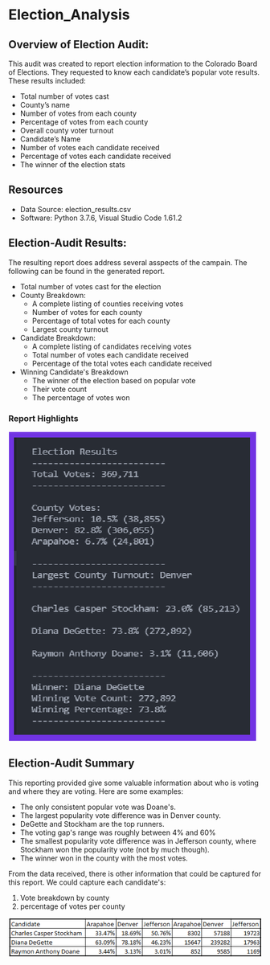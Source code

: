 # Election_Analysis

## Overview of Election Audit:

This audit was created to report election information to the Colorado Board of Elections. They requested to know each candidate’s popular vote results. These results included:

- Total number of votes cast
- County’s name
- Number of votes from each county
- Percentage of votes from each county
- Overall county voter turnout
- Candidate’s Name
- Number of votes each candidate received
- Percentage of votes each candidate received
- The winner of the election stats

## Resources

- Data Source: election_results.csv
- Software: Python 3.7.6, Visual Studio Code 1.61.2

## Election-Audit Results:

The resulting report does address several asspects of the campain.
The following can be found in the generated report.

- Total number of votes cast for the election
- County Breakdown:
  - A complete listing of counties receiving votes
  - Number of votes for each county
  - Percentage of total votes for each county
  - Largest county turnout
- Candidate Breakdown:
  - A complete listing of candidates receiving votes
  - Total number of votes each candidate received
  - Percentage of the total votes each candidate received
- Winning Candidate's Breakdown
  - The winner of the election based on popular vote
  - Their vote count
  - The percentage of votes won

### Report Highlights

![](Resources/HighlightingResults.png)

## Election-Audit Summary

This reporting provided give some valuable information about
who is voting and where they are voting. Here are some examples:

- The only consistent popular vote was Doane's.
- The largest popularity vote difference was in Denver county.
- DeGette and Stockham are the top runners.
- The voting gap's range was roughly between 4% and 60%
- The smallest popularity vote difference was in Jefferson county, where Stockham won the popularity vote (not by much though).
- The winner won in the county with the most votes.

From the data received, there is other information that could be
captured for this report. We could capture each candidate's:

1) Vote breakdown by county
2) percentage of votes per county

![](Resources/Proposal.png)

